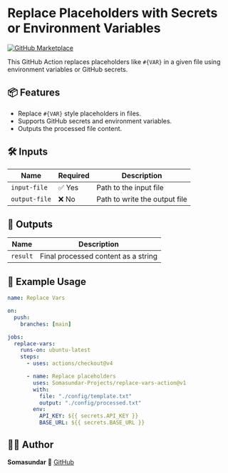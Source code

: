 # Replace Placeholders with Secrets or Environment Variables

[![GitHub Marketplace](https://img.shields.io/badge/GitHub%20Marketplace-Action-blue?logo=github)](https://github.com/marketplace/actions/replace-placeholders-with-secrets-or-env)

This GitHub Action replaces placeholders like `#{VAR}` in a given file using environment variables or GitHub secrets.

## 📦 Features

- Replace `#{VAR}` style placeholders in files.
- Supports GitHub secrets and environment variables.
- Outputs the processed file content.

## 🛠️ Inputs

| Name          | Required | Description                   |
| ------------- | -------- | ----------------------------- |
| `input-file`  | ✅ Yes   | Path to the input file        |
| `output-file` | ❌ No    | Path to write the output file |

## 🧾 Outputs

| Name     | Description                         |
| -------- | ----------------------------------- |
| `result` | Final processed content as a string |

## 📄 Example Usage

```yaml
name: Replace Vars

on:
  push:
    branches: [main]

jobs:
  replace-vars:
    runs-on: ubuntu-latest
    steps:
      - uses: actions/checkout@v4

      - name: Replace placeholders
        uses: Somasundar-Projects/replace-vars-action@v1
        with:
          file: "./config/template.txt"
          output: "./config/processed.txt"
        env:
          API_KEY: ${{ secrets.API_KEY }}
          BASE_URL: ${{ secrets.BASE_URL }}
```

## 👨‍💻 Author

**Somasundar**  🔗 [GitHub](https://github.com/Somasundar-Projects)
